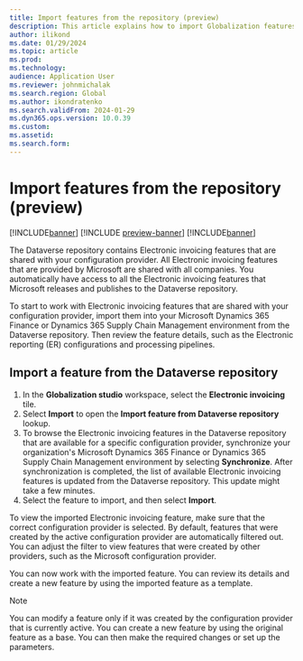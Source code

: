 ```yaml
---
title: Import features from the repository (preview)
description: This article explains how to import Globalization features from the Dataverse repository (preview).
author: ilikond
ms.date: 01/29/2024
ms.topic: article
ms.prod: 
ms.technology: 
audience: Application User
ms.reviewer: johnmichalak
ms.search.region: Global
ms.author: ikondratenko
ms.search.validFrom: 2024-01-29
ms.dyn365.ops.version: 10.0.39
ms.custom: 
ms.assetid: 
ms.search.form: 
---
```


# Import features from the repository (preview)

[!INCLUDE[banner](../../includes/banner.md)]
[!INCLUDE [preview-banner](~/../shared-content/shared/preview-includes/preview-banner.md)]
[!INCLUDE[banner](../../includes/rsc-to-gsw-banner.md)]

The Dataverse repository contains Electronic invoicing features that are shared with your configuration provider. All Electronic invoicing features that are provided by Microsoft are shared with all companies. You automatically have access to all the Electronic invoicing features that Microsoft releases and publishes to the Dataverse repository.

To start to work with Electronic invoicing features that are shared with your configuration provider, import them into your Microsoft Dynamics 365 Finance or Dynamics 365 Supply Chain Management environment from the Dataverse repository. Then review the feature details, such as the Electronic reporting (ER) configurations and processing pipelines.

## Import a feature from the Dataverse repository

1. In the **Globalization studio** workspace, select the **Electronic invoicing** tile.
2. Select **Import** to open the **Import feature from Dataverse repository** lookup.
3. To browse the Electronic invoicing features in the Dataverse repository that are available for a specific configuration provider, synchronize your organization's Microsoft Dynamics 365 Finance or Dynamics 365 Supply Chain Management environment by selecting **Synchronize**. After synchronization is completed, the list of available Electronic invoicing features is updated from the Dataverse repository. This update might take a few minutes.
4. Select the feature to import, and then select **Import**.

To view the imported Electronic invoicing feature, make sure that the correct configuration provider is selected. By default, features that were created by the active configuration provider are automatically filtered out. You can adjust the filter to view features that were created by other providers, such as the Microsoft configuration provider.

You can now work with the imported feature. You can review its details and create a new feature by using the imported feature as a template.

> [!NOTE]
> You can modify a feature only if it was created by the configuration provider that is currently active. You can create a new feature by using the original feature as a base. You can then make the required changes or set up the parameters.
